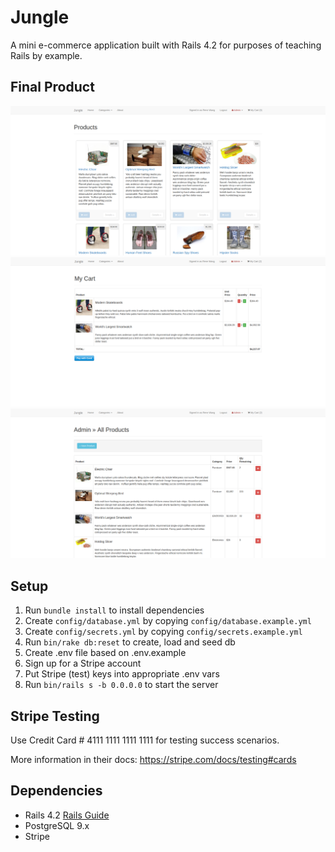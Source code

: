 # Jungle

A mini e-commerce application built with Rails 4.2 for purposes of teaching Rails by example.

## Final Product

![Screenshot of Home Page](https://raw.githubusercontent.com/renewang1/jungle-rails/master/app/assets/images/home_page.png)
![Screenshot of My Cart Page](https://raw.githubusercontent.com/renewang1/jungle-rails/master/app/assets/images/new_cart_page.png)
![Screenshot of Admin Products Page](https://raw.githubusercontent.com/renewang1/jungle-rails/master/app/assets/images/admin_products.png)

## Setup

1. Run `bundle install` to install dependencies
2. Create `config/database.yml` by copying `config/database.example.yml`
3. Create `config/secrets.yml` by copying `config/secrets.example.yml`
4. Run `bin/rake db:reset` to create, load and seed db
5. Create .env file based on .env.example
6. Sign up for a Stripe account
7. Put Stripe (test) keys into appropriate .env vars
8. Run `bin/rails s -b 0.0.0.0` to start the server

## Stripe Testing

Use Credit Card # 4111 1111 1111 1111 for testing success scenarios.

More information in their docs: <https://stripe.com/docs/testing#cards>

## Dependencies

- Rails 4.2 [Rails Guide](http://guides.rubyonrails.org/v4.2/)
- PostgreSQL 9.x
- Stripe
